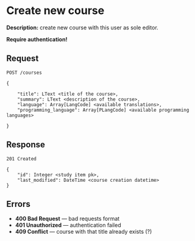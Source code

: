 # Create new course


**Description:** 
create new course with this user as sole editor.

**Require authentication!**


## Request

```
POST /courses

{

    "title": LText <title of the course>,
    "summary": LText <description of the course>,
    "language": Array[LangCode] <available translations>,
    "programming_language": Array[PLangCode] <available programming languages>

}
```

## Response

```
201 Created

{
    "id": Integer <study item pk>,
    "last_modified": DateTime <course creation datetime>
}
```


## Errors

* **400 Bad Request** — bad requests format
* **401 Unauthorized** — authentication failed
* **409 Conflict** — course with that title already exists (?)